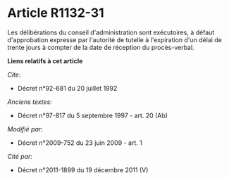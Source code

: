 # Article R1132-31

Les délibérations du conseil d'administration sont exécutoires, à défaut d'approbation expresse par l'autorité de tutelle à
l'expiration d'un délai de trente jours à compter de la date de réception du procès-verbal.

**Liens relatifs à cet article**

_Cite_:

  - Décret n°92-681 du 20 juillet 1992

_Anciens textes_:

  - Décret n°97-817 du 5 septembre 1997 - art. 20 (Ab)

_Modifié par_:

  - Décret n°2009-752 du 23 juin 2009 - art. 1

_Cité par_:

  - Décret n°2011-1899 du 19 décembre 2011 (V)

